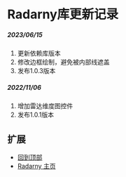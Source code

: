 # Radarny库更新记录

##### 2023/06/15
1. 更新依赖库版本
2. 修改边框绘制，避免被内部线遮盖
3. 发布1.0.3版本

##### 2022/11/06
1. 增加雷达维度图控件
2. 发布1.0.1版本

## 扩展
- [回到顶部](https://github.com/LZ9/Radarny/blob/master/radarny/readme_update.md)
- [Radarny 主页](https://github.com/LZ9/Radarny#radarny)

